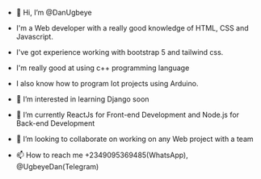 - 👋 Hi, I’m @DanUgbeye
- I'm a Web developer with a really good knowledge of HTML, CSS and Javascript.
- I've got experience working with bootstrap 5 and tailwind css.
- I'm really good at using c++ programming language
- I also know how to program Iot projects using Arduino.

- 👀 I’m interested in learning Django soon
- 🌱 I’m currently ReactJs for Front-end Development and Node.js for Back-end Development
- 💞️ I’m looking to collaborate on working on any Web project with a team
- 📫 How to reach me +2349095369485(WhatsApp), @UgbeyeDan(Telegram)

<!---
DanUgbeye/DanUgbeye is a ✨ special ✨ repository because its `README.md` (this file) appears on your GitHub profile.
You can click the Preview link to take a look at your changes.
--->
